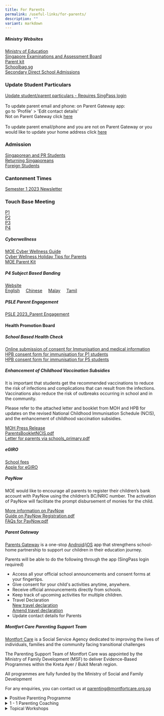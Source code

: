 ```yaml
---
title: For Parents
permalink: /useful-links/for-parents/
description: ""
variant: markdown
---
```

##### Ministry Websites
[Ministry of Education](https://www.moe.gov.sg/)<br>
[Singapore Examinations and Assessment Board](https://www.seab.gov.sg/)<br>
[Parent kit](https://www.moe.gov.sg/parentkit)<br>
[Schoolbag.sg](https://www.schoolbag.edu.sg/)<br>
[Secondary Direct School Admissions](https://www.moe.gov.sg/secondary/dsa)<br>

### Update Student Particulars
[Update student/parent particulars - Requires SingPass login](https://pg.moe.edu.sg/forms/sdf)<br><br>
To update parent email and phone:
on Parent Gateway app:<br> go to 'Profile' &gt; 'Edit contact details' <br>
Not on Parent Gateway  click [here](https://form.gov.sg/625629188a621f0012a3a16c)<br><br>
To update parent email/phone and you are not on Parent Gateway or you would like to update your home address click [here](https://form.gov.sg/625629188a621f0012a3a16c)

### Admission
[Singaporean and PR Students](https://form.gov.sg/62561c0cf319210013a4d4dc)<br>
[Returning Singaporeans](/useful-links/admissions-for-returning-singaporeans)<br>
[Foreign Students](https://www.moe.gov.sg/international-students)<br>

### Cantonment Times
[Semester 1 2023 Newsletter](/files/Times/2023semester1.pdf)<br>


### Touch Base Meeting
[P1](/files/TBM/P1_TBM.pdf)<br>
[P2](/files/TBM/P2_TBM.pdf)<br>
[P3](/files/TBM/P3_TBM.pdf)<br>
[P4](/files/TBM/P4_TBM.pdf)<br>


##### Cyberwellness&nbsp;
[MOE Cyber Wellness Guide](https://www.moe.gov.sg/education-in-sg/our-programmes/cyber-wellness)&nbsp;<br>
[Cyber Wellness Holiday Tips for Parents](/files/Cyberwellness%20Holiday%20Tips%20for%20Parents.pdf) <br>
[MOE Parent Kit](https://www.moe.gov.sg/-/media/files/parent-kit/cyber-wellness-for-your-child.pdf)

##### P4 Subject Based Banding
[Website](https://www.moe.gov.sg/primary/curriculum/subject-based-banding)  
[English](/files/MOE_SBB_ENG_revised%201%20Mar%202018.pdf)&nbsp;&nbsp; &nbsp;&nbsp;[Chinese](/files/MOE_SBB_CHI_revised%201%20Mar%202018.pdf)&nbsp;&nbsp; &nbsp;&nbsp;[Malay](/files/MOE_SBB_ML_revised%201%20Mar%202018.pdf)&nbsp;&nbsp; &nbsp;&nbsp;[Tamil](/files/MOE_SBB_TL_revised%201%20Mar%202018.pdf)

##### PSLE Parent Engagement
[PSLE 2023_Parent Engagement](/files/psle%20parent%20engagement.pdf)

#### Health Promotion Board  

##### School Based Health Check
	
[Online submission of consent for Immunisation and medical information](https://consent.hpb.gov.sg/) <br>
[HPB consent form for immunisation for P1 students](/files/HPB-Consent%20Form%20for%20Immunisation%20for%20P1%20Students.pdf) <br>
[HPB consent form for immunisation for P5 students](/files/HPB-Consent%20Form%20for%20Immunisation%20for%20P5%20Students.pdf)
	
##### Enhancement of Childhood Vaccination Subsidies
It is important that students get the recommended vaccinations to reduce the risk of infections and complications that can result from the infections. Vaccinations also reduce the risk of outbreaks occurring in school and in the community.  
  
Please refer to the attached letter and booklet from MOH and HPB for updates on the revised National Childhood Immunisation Schedule (NCIS), and the enhancement of childhood vaccination subsidies.

[MOH Press Release](https://www.moh.gov.sg/news-highlights/details/enhanced-subsidies-for-nationally-recommended-vaccinations-and-childhood-developmental-screening) <br>
[ParentsBookletNCIS.pdf](/files/ParentsBookletNCIS.pdf) <br>
[Letter for parents via schools_primary.pdf](/files/Letter%20for%20parents%20via%20schools_primary.pdf)

##### eGIRO
[School fees](https://www.moe.gov.sg/financial-matters/fees)<br>
[Apple for eGIRO](https://www.moe.gov.sg/financial-matters/fees/egiro)

##### PayNow

MOE would like to encourage all parents to register their children’s bank account with PayNow using the children’s BC/NRIC number. The activation of PayNow will facilitate the prompt disbursement of monies for the child.
  
[More information on PayNow](https://www.abs.org.sg/PayNow) <br>
[Guide on PayNow Registration.pdf](/files/Guide%20on%20PayNow%20Registration.pdf) <br>
[FAQs for PayNow.pdf](/files/FAQs%20for%20PayNow.pdf)

##### Parent Gateway

[Parents Gateway](https://pg.moe.edu.sg/)&nbsp;is a one-stop [Android](https://play.google.com/store/apps/details?id=com.moe.pgp)/[iOS](https://apps.apple.com/sg/app/parents-gateway/id1267198708) app that strengthens school-home partnership to support our children in their education journey.
	
Parents will be able to do the following through the app (SingPass login required)

* Access all your official school announcements and consent forms at your fingertips.
* Give consent for your child's activities anytime, anywhere.
* Receive official announcements directly from schools.
* Keep track of upcoming activities for multiple children.
* Travel Declaration <br>[New travel declaration](/files/Quick-Guide-to-Travel-Declaration-on-PG.pdf) <br> [Amend travel declaration](/files/Amending%20Travel%20Declarations%20on%20PG.pdf) 
* Update contact details for Parents

##### Montfort Care Parenting Support Team
[Montfort Care](https://www.montfortcare.org.sg/) is a Social Service Agency dedicated to improving the lives of
individuals, families and the community facing transitional challenges

The Parenting Support Team of Montfort Care was appointed by the Ministry of Family Development (MSF) to deliver Evidence-Based Programmes within the Kreta Ayer / Bukit Merah region.

All programmes are fully funded by the Ministry of Social and Family Development

For any enquiries, you can contact us at [parenting@montfortcare.org.sg](mailto:parenting@montfortcare.org.sg)

<details>
    <summary>Positive Parenting Programme</summary>
												Aims at preventing behavioural, emotional and developmental problems in children by enhancing the knowledge, skills and confidence of parents
												Seminars cover the following topics:<br><br>
												The Power of Positive Parenting<br>
												Raising Confident, Competent Children<br>
												Raising Resilient Children
</details>
<details>
    <summary>1 - 1 Parenting Coaching</summary>
											 Parents with specific parenting concerns can arrange for 4 sessions with our Parenting Coaches to assist in tackling these issues<br><br>
											Timing of the sessions is flexible, and can be held in-person or online
</details>
<details>
    <summary>Topical Workshops</summary>
												One-off workshops focused on specific topics that are of particular interest to parents.
												May include topics such as:<br><br>
												Understanding &amp; Managing Difficult Behaviour<br>
												Developing Discipline &amp; Cultivating Routines<br>
												Understanding &amp; Expressing Emotions Appropriately<br>
												Device &amp; Gaming Addiction<br>
												Social Media Influences and Risks
    </details>
